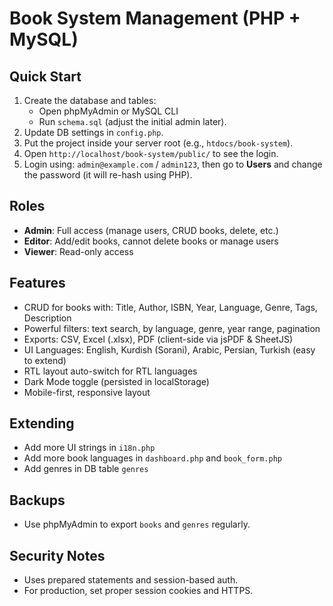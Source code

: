 # Book System Management (PHP + MySQL)

## Quick Start

1. Create the database and tables:
   - Open phpMyAdmin or MySQL CLI
   - Run `schema.sql` (adjust the initial admin later).
2. Update DB settings in `config.php`.
3. Put the project inside your server root (e.g., `htdocs/book-system`).
4. Open `http://localhost/book-system/public/` to see the login.
5. Login using: `admin@example.com` / `admin123`, then go to **Users** and change the password (it will re-hash using PHP).

## Roles

- **Admin**: Full access (manage users, CRUD books, delete, etc.)
- **Editor**: Add/edit books, cannot delete books or manage users
- **Viewer**: Read-only access

## Features

- CRUD for books with: Title, Author, ISBN, Year, Language, Genre, Tags, Description
- Powerful filters: text search, by language, genre, year range, pagination
- Exports: CSV, Excel (.xlsx), PDF (client-side via jsPDF & SheetJS)
- UI Languages: English, Kurdish (Sorani), Arabic, Persian, Turkish (easy to extend)
- RTL layout auto-switch for RTL languages
- Dark Mode toggle (persisted in localStorage)
- Mobile-first, responsive layout

## Extending

- Add more UI strings in `i18n.php`
- Add more book languages in `dashboard.php` and `book_form.php`
- Add genres in DB table `genres`

## Backups

- Use phpMyAdmin to export `books` and `genres` regularly.

## Security Notes

- Uses prepared statements and session-based auth.
- For production, set proper session cookies and HTTPS.
